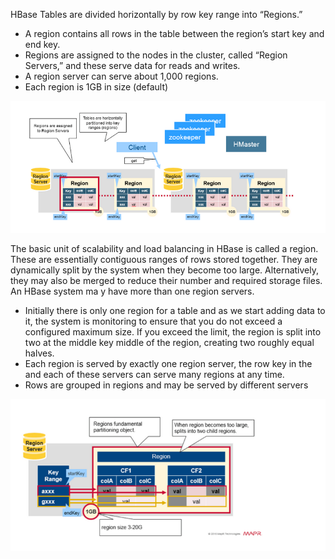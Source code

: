 HBase Tables are divided horizontally by row key range into “Regions.”

* A region contains all rows in the table between the region’s start key and end key. 
* Regions are assigned to the nodes in the cluster, called “Region Servers,” and these serve data for reads and writes. 
* A region server can serve about 1,000 regions.
* Each region is 1GB in size \(default\)

![](/images/Region.png)

The basic unit of scalability and load balancing in HBase is called a region. These are essentially contiguous ranges of rows stored together. They are dynamically split by the system when they become too large. Alternatively, they may also be merged to reduce their number and required storage files. An HBase system ma y have more than one region servers.

* Initially there is only one region for a table and as we start adding data to it, the system is monitoring to ensure that you do not exceed a configured maximum size. If you exceed the limit, the region is split into two at the middle key middle of the region, creating two roughly equal halves.
* Each region is served by exactly one region server, the row key in the and each of these servers can serve many regions at any time.
* Rows are grouped in regions and may be served by different servers

![](/assets/region.png)



